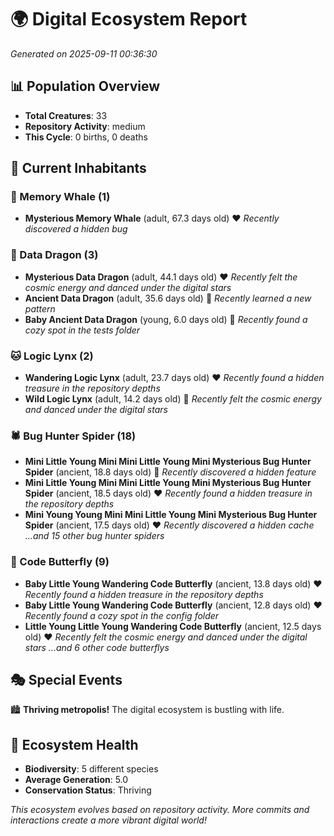 # 🌍 Digital Ecosystem Report
*Generated on 2025-09-11 00:36:30*

## 📊 Population Overview
- **Total Creatures**: 33
- **Repository Activity**: medium
- **This Cycle**: 0 births, 0 deaths

## 👥 Current Inhabitants

### 🐋 Memory Whale (1)
- **Mysterious Memory Whale** (adult, 67.3 days old) ❤️
  *Recently discovered a hidden bug*

### 🐉 Data Dragon (3)
- **Mysterious Data Dragon** (adult, 44.1 days old) ❤️
  *Recently felt the cosmic energy and danced under the digital stars*
- **Ancient Data Dragon** (adult, 35.6 days old) 💛
  *Recently learned a new pattern*
- **Baby Ancient Data Dragon** (young, 6.0 days old) 💚
  *Recently found a cozy spot in the tests folder*

### 🐱 Logic Lynx (2)
- **Wandering Logic Lynx** (adult, 23.7 days old) ❤️
  *Recently found a hidden treasure in the repository depths*
- **Wild Logic Lynx** (adult, 14.2 days old) 💚
  *Recently felt the cosmic energy and danced under the digital stars*

### 🕷️ Bug Hunter Spider (18)
- **Mini Little Young Mini Mini Little Young Mini Mysterious Bug Hunter Spider** (ancient, 18.8 days old) 💛
  *Recently discovered a hidden feature*
- **Mini Little Young Mini Mini Little Young Mini Mysterious Bug Hunter Spider** (ancient, 18.5 days old) ❤️
  *Recently found a hidden treasure in the repository depths*
- **Mini Young Young Mini Mini Little Young Mini Mysterious Bug Hunter Spider** (ancient, 17.5 days old) ❤️
  *Recently discovered a hidden cache*
  *...and 15 other bug hunter spiders*

### 🦋 Code Butterfly (9)
- **Baby Little Young Wandering Code Butterfly** (ancient, 13.8 days old) ❤️
  *Recently found a hidden treasure in the repository depths*
- **Baby Little Young Wandering Code Butterfly** (ancient, 12.8 days old) ❤️
  *Recently found a cozy spot in the config folder*
- **Little Young Little Young Wandering Code Butterfly** (ancient, 12.5 days old) ❤️
  *Recently felt the cosmic energy and danced under the digital stars*
  *...and 6 other code butterflys*

## 🎭 Special Events

🏙️ **Thriving metropolis!** The digital ecosystem is bustling with life.

## 🔬 Ecosystem Health
- **Biodiversity**: 5 different species
- **Average Generation**: 5.0
- **Conservation Status**: Thriving

*This ecosystem evolves based on repository activity. More commits and interactions create a more vibrant digital world!*